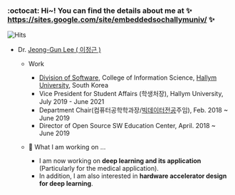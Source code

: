 ### :octocat: Hi~! You can find the details about me at ✨ https://sites.google.com/site/embeddedsochallymuniv/ ✨

![Hits](https://hits.seeyoufarm.com/api/count/incr/badge.svg?url=https://github.com/jeonggunlee)

 * Dr.  [Jeong-Gun Lee ( 이정근 )](https://sites.google.com/site/embeddedsochallymuniv/esoc/jeonggunlee)
 
   - Work
      - [Division of Software](https://sw.hallym.ac.kr), College of Information Science, [Hallym University](https://www.hallym.ac.kr), South Korea
      - Vice President for Student Affairs (학생처장), Hallym University, July 2019 - June 2021
      - Department Chair(컴퓨터공학학과장/[빅데이터전공](https://www.hallym.ac.kr/.resources/preview/doc.html?fn=dam_4beb0a50-e182-4faa-9c0d-3b29f671f016_1681346723320.pdf&rs=/.preview/)주임), Feb. 2018 ~ June 2019
      - Director of Open Source SW Education Center, April. 2018 ~ June 2019
   
   - 🔭 What I am working on ...
     - I am now working on **deep learning and its application** (Particularly for the medical application).
     - In addition, I am also interested in **hardware accelerator design for deep learning**.
  
<!--
**jeonggunlee/jeonggunlee** is a ✨ _special_ ✨ repository because its `README.md` (this file) appears on your GitHub profile.

Here are some ideas to get you started:

- 🔭 I’m currently working on ...
- 🌱 I’m currently learning ...
- 👯 I’m looking to collaborate on ...
- 🤔 I’m looking for help with ...
- 💬 Ask me about ...
- 📫 How to reach me: ...
- 😄 Pronouns: ...
- ⚡ Fun fact: ...
-->
